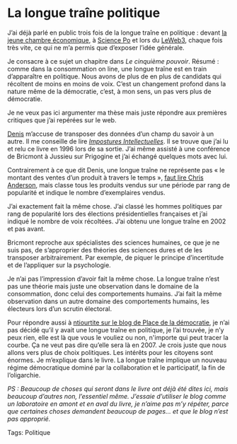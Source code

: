 # La longue traîne politique

J’ai déjà parlé en public trois fois de la longue traîne en politique : devant [la jeune chambre économique](http://blog.tcrouzet.com/2006/11/15/avant-premiere/), à [Science Po](http://blog.tcrouzet.com/2006/12/05/cinquiemes-matinees-de-l%e2%80%99afcap/) et lors du [LeWeb3](http://www.leweb3.com), chaque fois très vite, ce qui ne m’a permis que d’exposer l’idée générale.<span id="more-298"></span>

Je consacre à ce sujet un chapitre dans *Le cinquième pouvoir*. Résumé : comme dans la consommation on line, une longue traîne est en train d’apparaître en politique. Nous avons de plus de en plus de candidats qui récoltent de moins en moins de voix. C’est un changement profond dans la nature même de la démocratie, c’est, à mon sens, un pas vers plus de démocratie.

Je ne veux pas ici argumenter ma thèse mais juste répondre aux premières critiques que j’ai repérées sur le web.

[Denis](http://www.balencourt.com/com/index.php/2006/12/12/279-leweb3-internet-et-la-democratie) m’accuse de transposer des données d’un champ du savoir à un autre. Il me conseille de lire [*Impostures Intellectuelles*](http://www.amazon.fr/Impostures-intellectuelles-Sokal-Bricmont-J/dp/2253942766). Il se trouve que j’ai lu et relu ce livre en 1996 lors de sa sortie. J’ai même assisté à une conférence de Bricmont à Jussieu sur Prigogine et j’ai échangé quelques mots avec lui.

Contrairement à ce que dit Denis, une longue traîne ne représente pas « le montant des ventes d’un produit à travers le temps », [faut lire Chris Anderson](http://www.thelongtail.com/), mais classe tous les produits vendus sur une période par rang de popularité et indique le nombre d’exemplaires vendus.

J’ai exactement fait la même chose. J’ai classé les hommes politiques par rang de popularité lors des élections présidentielles françaises et j’ai indiqué le nombre de voix récoltées. J’ai obtenu une longue traîne en 2002 et pas avant.

Bricmont reproche aux spécialistes des sciences humaines, ce que je ne suis pas, de s’approprier des théories des sciences dures et de les transposer arbitrairement. Par exemple, de piquer le principe d’incertitude et de l’appliquer sur la psychologie.

Je n’ai pas l’impression d’avoir fait la même chose. La longue traîne n’est pas une théorie mais juste une observation dans le domaine de la consommation, donc celui des comportements humains. J’ai fait la même observation dans un autre domaine des comportements humains, les électeurs lors d’un scrutin électoral.

Pour répondre aussi à [ntiourtite sur le blog de Place de la démocratie](http://xmo.blogs.com/pdld/2006/12/leweb3_thierry__1.html), je n’ai pas décidé qu’il y avait une longue traîne en politique, je l’ai trouvée, je n’y peux rien, elle est là que vous le vouliez ou non, n'importe qui peut tracer la courbe. Ça ne veut pas dire qu’elle sera là en 2007. Je crois juste que nous allons vers plus de choix politiques. Les intérêts pour les citoyens sont énormes. Je m’explique dans le livre. La longue traîne implique un nouveau régime démocratique dominé par la collaboration et le participatif, la fin de l’oligarchie.

*PS : Beaucoup de choses qui seront dans le livre ont déjà été dites ici, mais beaucoup d’autres non, l’essentiel même. J’essaie d’utiliser le blog comme un laboratoire en amont et en aval du livre, je n’aime pas m’y répéter, parce que certaines choses demandent beaucoup de pages… et que le blog n’est pas approprié.*

Tags: Politique